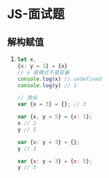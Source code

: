 # JS-面试题

## 解构赋值

1. ```js
   let x,
   {x: y = 1} = {x}
   // x 是模式不是变量
   console.log(x) // undefined
   console.log(y) // 1
   
   // 类似
   var {x = 3} = {}; // 3
   
   var {x, y = 5} = {x: 1};
   x // 1
   y // 5
   
   var {x: y = 3} = {};
   y // 3
   
   var {x: y = 3} = {x: 5};
   y // 5
   ```

   
